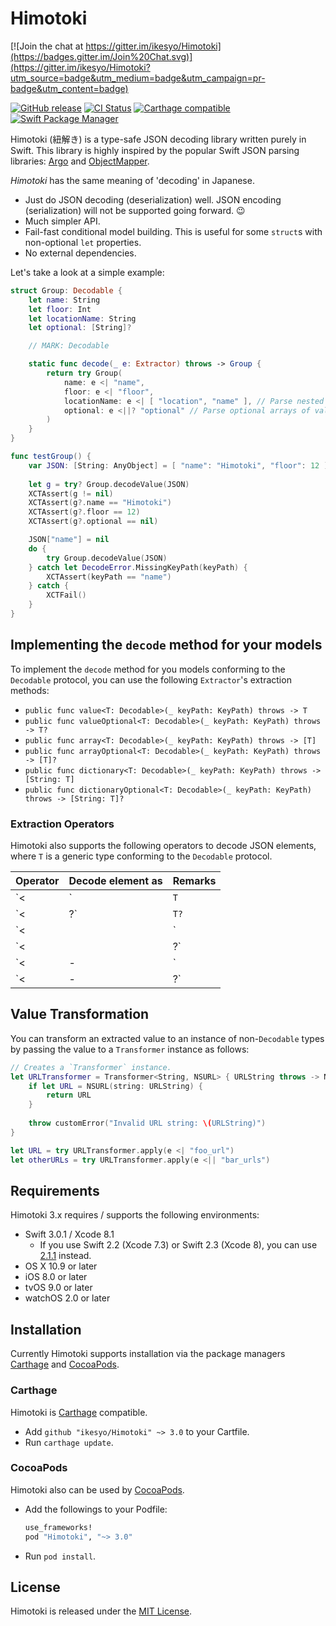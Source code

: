 # Himotoki

[![Join the chat at https://gitter.im/ikesyo/Himotoki](https://badges.gitter.im/Join%20Chat.svg)](https://gitter.im/ikesyo/Himotoki?utm_source=badge&utm_medium=badge&utm_campaign=pr-badge&utm_content=badge)

[![GitHub release](https://img.shields.io/github/release/ikesyo/Himotoki.svg)](https://github.com/ikesyo/Himotoki/releases)
[![CI Status](https://travis-ci.org/ikesyo/Himotoki.svg)](https://travis-ci.org/ikesyo/Himotoki)
[![Carthage compatible](https://img.shields.io/badge/Carthage-compatible-4BC51D.svg?style=flat)](https://github.com/Carthage/Carthage)
[![Swift Package Manager](https://img.shields.io/badge/Swift%20Package%20Manager-compatible-brightgreen.svg)](https://github.com/apple/swift-package-manager)

Himotoki (紐解き) is a type-safe JSON decoding library written purely in Swift. This library is highly inspired by the popular Swift JSON parsing libraries: [Argo](https://github.com/thoughtbot/Argo) and [ObjectMapper](https://github.com/Hearst-DD/ObjectMapper).

_Himotoki_ has the same meaning of 'decoding' in Japanese.

- Just do JSON decoding (deserialization) well. JSON encoding (serialization) will not be supported going forward. :wink:
- Much simpler API.
- Fail-fast conditional model building. This is useful for some `struct`s with non-optional `let` properties.
- No external dependencies.

Let's take a look at a simple example:

```swift
struct Group: Decodable {
    let name: String
    let floor: Int
    let locationName: String
    let optional: [String]?

    // MARK: Decodable

    static func decode(_ e: Extractor) throws -> Group {
        return try Group(
            name: e <| "name",
            floor: e <| "floor",
            locationName: e <| [ "location", "name" ], // Parse nested objects
            optional: e <||? "optional" // Parse optional arrays of values
        )
    }
}

func testGroup() {
    var JSON: [String: AnyObject] = [ "name": "Himotoki", "floor": 12 ]
    
    let g = try? Group.decodeValue(JSON)
    XCTAssert(g != nil)
    XCTAssert(g?.name == "Himotoki")
    XCTAssert(g?.floor == 12)
    XCTAssert(g?.optional == nil)

    JSON["name"] = nil
    do {
        try Group.decodeValue(JSON)
    } catch let DecodeError.MissingKeyPath(keyPath) {
        XCTAssert(keyPath == "name")
    } catch {
        XCTFail()
    }
}
```

## Implementing the `decode` method for your models

To implement the `decode` method for you models conforming to the `Decodable` protocol, you can use the following `Extractor`'s extraction methods:

- `public func value<T: Decodable>(_ keyPath: KeyPath) throws -> T`
- `public func valueOptional<T: Decodable>(_ keyPath: KeyPath) throws -> T?`
- `public func array<T: Decodable>(_ keyPath: KeyPath) throws -> [T]`
- `public func arrayOptional<T: Decodable>(_ keyPath: KeyPath) throws -> [T]?`
- `public func dictionary<T: Decodable>(_ keyPath: KeyPath) throws -> [String: T]`
- `public func dictionaryOptional<T: Decodable>(_ keyPath: KeyPath) throws -> [String: T]?`

### Extraction Operators

Himotoki also supports the following operators to decode JSON elements, where `T` is a generic type conforming to the `Decodable` protocol.

| Operator | Decode element as | Remarks                          |
|:---------|:------------------|:---------------------------------|
| `<|`     | `T`               | A value                          |
| `<|?`    | `T?`              | An optional value                |
| `<||`    | `[T]`             | An array of values               |
| `<||?`   | `[T]?`            | An optional array of values      |
| `<|-|`   | `[String: T]`     | A dictionary of values           |
| `<|-|?`  | `[String: T]?`    | An optional dictionary of values |

## Value Transformation

You can transform an extracted value to an instance of non-`Decodable` types by passing the value to a `Transformer` instance as follows:

```swift
// Creates a `Transformer` instance.
let URLTransformer = Transformer<String, NSURL> { URLString throws -> NSURL in
    if let URL = NSURL(string: URLString) {
        return URL
    }
    
    throw customError("Invalid URL string: \(URLString)")
}

let URL = try URLTransformer.apply(e <| "foo_url")
let otherURLs = try URLTransformer.apply(e <|| "bar_urls")
```

## Requirements

Himotoki 3.x requires / supports the following environments:

- Swift 3.0.1 / Xcode 8.1
    - If you use Swift 2.2 (Xcode 7.3) or Swift 2.3 (Xcode 8), you can use [2.1.1](https://github.com/ikesyo/Himotoki/releases/tag/2.1.1) instead.
- OS X 10.9 or later
- iOS 8.0 or later
- tvOS 9.0 or later
- watchOS 2.0 or later

## Installation

Currently Himotoki supports installation via the package managers [Carthage](https://github.com/Carthage/Carthage) and [CocoaPods](https://cocoapods.org/).

### Carthage

Himotoki is [Carthage](https://github.com/Carthage/Carthage) compatible.

- Add `github "ikesyo/Himotoki" ~> 3.0` to your Cartfile.
- Run `carthage update`.

### CocoaPods

Himotoki also can be used by [CocoaPods](https://cocoapods.org/).

- Add the followings to your Podfile:

    ```ruby
    use_frameworks!
    pod "Himotoki", "~> 3.0"
    ```

- Run `pod install`.

## License

Himotoki is released under the [MIT License](LICENSE.md).
